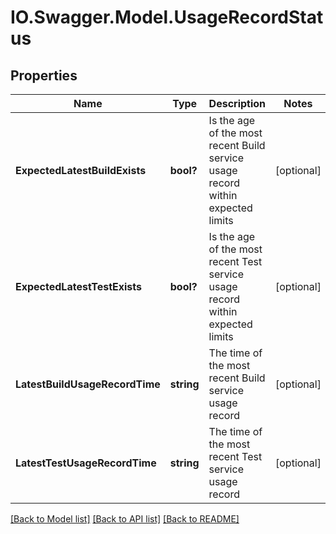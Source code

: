 # IO.Swagger.Model.UsageRecordStatus
## Properties

Name | Type | Description | Notes
------------ | ------------- | ------------- | -------------
**ExpectedLatestBuildExists** | **bool?** | Is the age of the most recent Build service usage record within expected limits | [optional] 
**ExpectedLatestTestExists** | **bool?** | Is the age of the most recent Test service usage record within expected limits | [optional] 
**LatestBuildUsageRecordTime** | **string** | The time of the most recent Build service usage record | [optional] 
**LatestTestUsageRecordTime** | **string** | The time of the most recent Test service usage record | [optional] 

[[Back to Model list]](../README.md#documentation-for-models) [[Back to API list]](../README.md#documentation-for-api-endpoints) [[Back to README]](../README.md)

